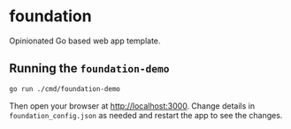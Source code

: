 # foundation
Opinionated Go based web app template.


## Running the `foundation-demo`

```bash
go run ./cmd/foundation-demo
```

Then open your browser at [http://localhost:3000](http://localhost:3000).
Change details in `foundation_config.json` as needed and restart the app to see the changes.